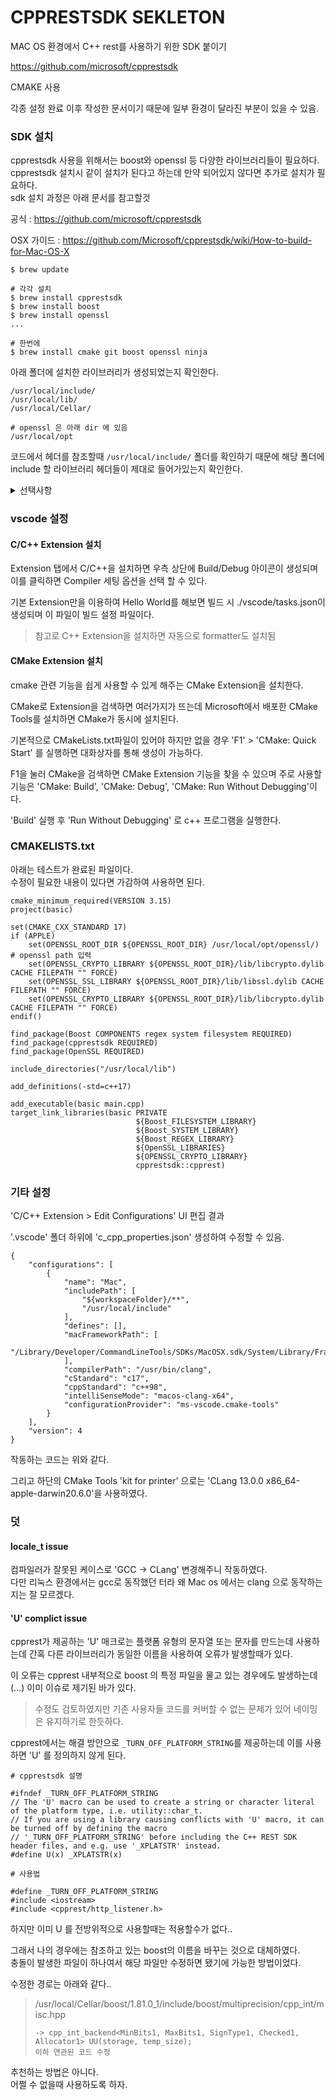 # CPPRESTSDK SEKLETON

MAC OS 환경에서 C++ rest를 사용하기 위한 SDK 붙이기

https://github.com/microsoft/cpprestsdk

CMAKE 사용

각종 설정 완료 이후 작성한 문서이기 때문에 일부 환경이 달라진 부분이 있을 수 있음.


### SDK 설치
cpprestsdk 사용을 위해서는 boost와 openssl 등 다양한 라이브러리들이 필요하다.     
cpprestsdk 설치시 같이 설치가 된다고 하는데 만약 되어있지 않다면 추가로 설치가 필요하다.        
sdk 설치 과정은 아래 문서를 참고할것     

공식 : https://github.com/microsoft/cpprestsdk

OSX 가이드 :  https://github.com/Microsoft/cpprestsdk/wiki/How-to-build-for-Mac-OS-X

```
$ brew update

# 각각 설치
$ brew install cpprestsdk
$ brew install boost
$ brew install openssl
...

# 한번에
$ brew install cmake git boost openssl ninja
```


아래 폴더에 설치한 라이브러리가 생성되었는지 확인한다.
```
/usr/local/include/
/usr/local/lib/
/usr/local/Cellar/

# openssl 은 아래 dir 에 있음
/usr/local/opt
```
코드에서 헤더를 참조할때 `/usr/local/include/` 폴더를 확인하기 때문에 해당 폴더에 include 할 라이브러리 헤더들이 제대로 들어가있는지 확인한다.


<details>
<summary>선택사항</summary>

ssl 안에 있는 crypto와 ssl을 linking 해주어야 하는데 mac에서는 직접 찾을수가 없어서       
쉽게 찾을 수 있도록 바로가기 링크를 추가해준다.     
  cmakelist.txt 에서 해당 경로를 직접 연결도 가능

```
// ssl 설치 링크
ln -s /usr/local/opt/openssl/lib/libcrypto.1.0.0.dylib /usr/local/lib/
ln -s /usr/local/opt/openssl/lib/libssl.1.0.0.dylib /usr/local/lib/
ln -s /usr/local/Cellar/openssl/1.0.2j/bin/openssl /usr/local/bin/openssl
```

</details>



### vscode 설정

#### C/C++ Extension 설치
Extension 탭에서 C/C++을 설치하면 우측 상단에 Build/Debug 아이콘이 생성되며 이를 클릭하면 Compiler 세팅 옵션을 선택 할 수 있다.

기본 Extension만을 이용하여 Hello World를 해보면 빌드 시 ./vscode/tasks.json이 생성되며 이 파일이 빌드 설정 파일이다.

> 참고로 C++ Extension을 설치하면 자동으로 formatter도 설치됨


#### CMake Extension 설치

cmake 관련 기능을 쉽게 사용할 수 있게 해주는 CMake Extension을 설치한다.

CMake로 Extension을 검색하면 여러가지가 뜨는데 Microsoft에서 배포한 CMake Tools를 설치하면 CMake가 동시에 설치된다.     

기본적으로 CMakeLists.txt파일이 있어야 하지만 없을 경우 'F1' > 'CMake: Quick Start' 를 실행하면 대화상자를 통해 생성이 가능하다.      

F1을 눌러 CMake을 검색하면 CMake Extension 기능을 찾을 수 있으며 주로 사용할 기능은 'CMake: Build', 'CMake: Debug', 'CMake: Run Without Debugging'이다.      

'Build' 실행 후 'Run Without Debugging' 로 c++ 프로그램을 실행한다.        


### CMAKELISTS.txt

아래는 테스트가 완료된 파일이다.    
수정이 필요한 내용이 있다면 가감하여 사용하면 된다.        

```
cmake_minimum_required(VERSION 3.15)
project(basic)

set(CMAKE_CXX_STANDARD 17)
if (APPLE)
    set(OPENSSL_ROOT_DIR ${OPENSSL_ROOT_DIR} /usr/local/opt/openssl/) # openssl path 입력
    set(OPENSSL_CRYPTO_LIBRARY ${OPENSSL_ROOT_DIR}/lib/libcrypto.dylib CACHE FILEPATH "" FORCE)
    set(OPENSSL_SSL_LIBRARY ${OPENSSL_ROOT_DIR}/lib/libssl.dylib CACHE FILEPATH "" FORCE)
    set(OPENSSL_CRYPTO_LIBRARY ${OPENSSL_ROOT_DIR}/lib/libcrypto.dylib CACHE FILEPATH "" FORCE)
endif()

find_package(Boost COMPONENTS regex system filesystem REQUIRED)
find_package(cpprestsdk REQUIRED)
find_package(OpenSSL REQUIRED)

include_directories("/usr/local/lib")

add_definitions(-std=c++17)

add_executable(basic main.cpp)
target_link_libraries(basic PRIVATE 
                            ${Boost_FILESYSTEM_LIBRARY}
                            ${Boost_SYSTEM_LIBRARY}
                            ${Boost_REGEX_LIBRARY}
                            ${OpenSSL_LIBRARIES}
                            ${OPENSSL_CRYPTO_LIBRARY} 
                            cpprestsdk::cpprest)
```

### 기타 설정

'C/C++ Extension > Edit Configurations' UI 편집 결과

'.vscode' 폴더 하위에 'c_cpp_properties.json' 생성하여 수정할 수 있음.

```
{
    "configurations": [
        {
            "name": "Mac",
            "includePath": [
                "${workspaceFolder}/**",
                "/usr/local/include"
            ],
            "defines": [],
            "macFrameworkPath": [
                "/Library/Developer/CommandLineTools/SDKs/MacOSX.sdk/System/Library/Frameworks"
            ],
            "compilerPath": "/usr/bin/clang",
            "cStandard": "c17",
            "cppStandard": "c++98",
            "intelliSenseMode": "macos-clang-x64",
            "configurationProvider": "ms-vscode.cmake-tools"
        }
    ],
    "version": 4
}
```

작동하는 코드는 위와 같다.    

그리고 하단의 CMake Tools 'kit for printer' 으로는 'CLang 13.0.0 x86_64-apple-darwin20.6.0'을 사용하였다.


### 덧 


#### locale_t issue

컴파일러가 잘못된 케이스로 'GCC -> CLang' 변경해주니 작동하였다.     
다만 리눅스 환경에서는 gcc로 동작했던 터라 왜 Mac os 에서는 clang 으로 동작하는지는 잘 모르겠다.


#### 'U' complict issue

cpprest가 제공하는 'U' 매크로는 플랫폼 유형의 문자열 또는 문자를 만드는데 사용하는데 간혹 다른 라이브러리가 동일한 이름을 사용하여 오류가 발생할때가 있다.

이 오류는 cpprest 내부적으로 boost 의 특정 파일을 물고 있는 경우에도 발생하는데(...) 이미 이슈로 제기된 바가 있다.    

> 수정도 검토하였지만 기존 사용자들 코드를 커버할 수 없는 문제가 있어 네이밍은 유지하기로 한듯하다.   


cpprest에서는 해결 방안으로 `_TURN_OFF_PLATFORM_STRING`를 제공하는데 이를 사용하면 'U' 를 정의하지 않게 된다.     


```
# cpprestsdk 설명

#ifndef _TURN_OFF_PLATFORM_STRING
// The 'U' macro can be used to create a string or character literal of the platform type, i.e. utility::char_t.
// If you are using a library causing conflicts with 'U' macro, it can be turned off by defining the macro
// '_TURN_OFF_PLATFORM_STRING' before including the C++ REST SDK header files, and e.g. use '_XPLATSTR' instead.
#define U(x) _XPLATSTR(x)
```


```
# 사용법 

#define _TURN_OFF_PLATFORM_STRING
#include <iostream>
#include <cpprest/http_listener.h>
```

하지만 이미 U 를 전방위적으로 사용할때는 적용할수가 없다..

그래서 나의 경우에는 참조하고 있는 boost의 이름을 바꾸는 것으로 대체하였다.    
충돌이 발생한 파일이 하나여서 해당 파일만 수정하면 됐기에 가능한 방법이었다.    

수정한 경로는 아래와 같다..

> /usr/local/Cellar/boost/1.81.0_1/include/boost/multiprecision/cpp_int/misc.hpp
> ```cpp_int_backend<MinBits1, MaxBits1, SignType1, Checked1, Allocator1> U(storage, temp_size);
> -> cpp_int_backend<MinBits1, MaxBits1, SignType1, Checked1, Allocator1> UU(storage, temp_size);
> 이하 연관된 코드 수정
> ```


추천하는 방법은 아니다.     
어쩔 수 없을때 사용하도록 하자.     
